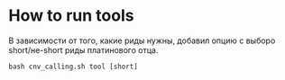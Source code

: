 # How to run tools

В зависимости от того, какие риды нужны, добавил опцию с выборо short/не-short риды платинового отца.

```shell
bash cnv_calling.sh tool [short] 
```